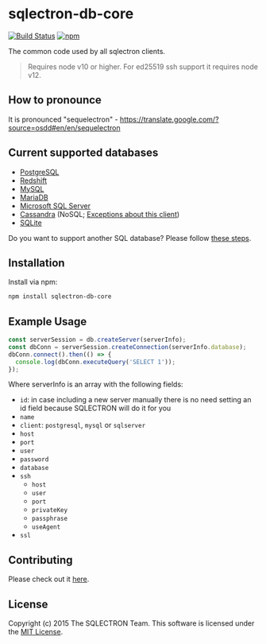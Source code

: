 # sqlectron-db-core

[![Build Status](https://github.com/sqlectron/sqlectron-db-core/workflows/Test/badge.svg?branch=master)](https://github.com/sqlectron/sqlectron-db-core/actions?query=workflow%3ATest+branch%3Amain)
[![npm](https://img.shields.io/npm/v/sqlectron-db-core)](https://www.npmjs.com/package/sqlectron-db-core)

The common code used by all sqlectron clients.

> Requires node v10 or higher.
> For ed25519 ssh support it requires node v12.

## How to pronounce

It is pronounced "sequelectron" - https://translate.google.com/?source=osdd#en/en/sequelectron

## Current supported databases

- [PostgreSQL](http://www.postgresql.org/)
- [Redshift](https://aws.amazon.com/redshift/)
- [MySQL](https://www.mysql.com/)
- [MariaDB](https://mariadb.org/)
- [Microsoft SQL Server](http://www.microsoft.com/en-us/server-cloud/products/sql-server/)
- [Cassandra](http://cassandra.apache.org/) (NoSQL; [Exceptions about this client](https://github.com/sqlectron/sqlectron-core/releases/tag/v6.3.0))
- [SQLite](https://sqlite.org/)

Do you want to support another SQL database? Please follow [these steps](/CONTRIBUTING.md#adding-a-new-client).

## Installation

Install via npm:

```bash
npm install sqlectron-db-core
```

## Example Usage

```javascript
const serverSession = db.createServer(serverInfo);
const dbConn = serverSession.createConnection(serverInfo.database);
dbConn.connect().then(() => {
  console.log(dbConn.executeQuery('SELECT 1'));
});
```

Where serverInfo is an array with the following fields:

- `id`: in case including a new server manually there is no need setting an id field because SQLECTRON will do it for you
- `name`
- `client`: `postgresql`, `mysql` or `sqlserver`
- `host`
- `port`
- `user`
- `password`
- `database`
- `ssh`
  - `host`
  - `user`
  - `port`
  - `privateKey`
  - `passphrase`
  - `useAgent`
- `ssl`

## Contributing

Please check out it [here](/CONTRIBUTING.md).

## License

Copyright (c) 2015 The SQLECTRON Team. This software is licensed under the [MIT License](http://raw.github.com/sqlectron/sqlectron-db-core/master/LICENSE).
